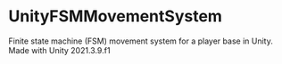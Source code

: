 # UnityFSMMovementSystem

Finite state machine (FSM) movement system for a player base in Unity. Made with Unity 2021.3.9.f1
